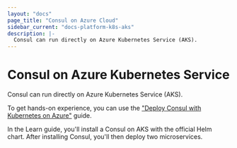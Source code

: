 ```yaml
---
layout: "docs"
page_title: "Consul on Azure Cloud"
sidebar_current: "docs-platform-k8s-aks"
description: |-
  Consul can run directly on Azure Kubernetes Service (AKS).
---
```


# Consul on Azure Kubernetes Service

Consul can run directly on Azure Kubernetes Service (AKS). 

To get hands-on experience, you can use the ["Deploy Consul with Kubernetes on Azure"](https://learn.hashicorp.com/consul/kubernetes/azure-k8s) guide.

In the Learn guide, you'll install a Consul on AKS with the official Helm chart. After installing Consul, you'll then deploy two microservices. 




